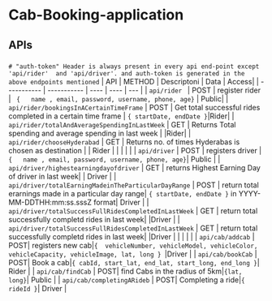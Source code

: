 # Cab-Booking-application

## APIs
### 
 `# "auth-token" Header is always present in every api end-point except 'api/rider'  and 'api/driver'. and auth-token is generated in the above endpoints mentioned`
| API | METHOD |   Descriptoni | Data | Access|
| ----------- | ----------- | ---- | ---- | --- |
| `api/rider ` | POST | register rider |  ``` {   name , email, password, username, phone, age}``` |  Public|
| `api/rider/bookingsInACertainTimeFrame` | POST |   Get total successful rides completed in a certain time frame | ```{ startDate, endDate }```|Rider|
| `api/rider/totalAndAverageSpendingInLastWeek` | GET |   Returns Total spending and average spending in last week |  |Rider|
| `api/rider/chooseHyderabad` | GET |   Returns no. of times Hyderabas is chosen as destination | | Rider |
| | | |
| `api/driver` | POST | registers driver |  ``` {   name , email, password, username, phone, age}```| Public |
| `api/driver/highestearningdayofdriver` | GET | returns Highest Earning Day of driver in last week| | Driver |
| `api/driver/totalEarningMadeinTheParticularDayRange` | POST | return total erarnings made in a particular day range| `{ startDate, endDate }` in YYYY-MM-DDTHH:mm:ss.sssZ format| Driver |
| `api/driver/totalSuccessFullRidesCompletedInLastWeek` | GET | return total successfully completd rides in last week| |Driver |
| `api/driver/totalSuccessFullRidesCompletedInLastWeek` | GET | return total successfully completd rides in last week| |Driver |
| | | |
| `api/cab/addcab` | POST| registers new cab|`{  vehicleNumber, vehicleModel, vehicleColor, vehicleCapacity, vehicleImage, lat, long } `|Driver |
| `api/cab/bookCab` | POST| Book a cab|`{ cabId, start_lat, end_lat, start_long, end_long }`| Rider |
| `api/cab/findCab` | POST| find Cabs in the radius of 5km|`{lat, long}`| Public |
| `api/cab/completingARideb` | POST| Completing a ride|`{ rideId }`| Driver |

